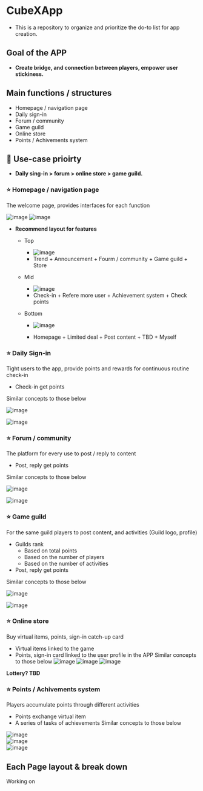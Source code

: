 # CubeXApp
- This is a repository to organize and prioritize the do-to list for app creation.

## Goal of the APP 
- **Create bridge, and connection between players, empower user stickiness.**

## Main functions / structures
- Homepage / navigation page
- Daily sign-in
- Forum / community
- Game guild
- Online store
- Points / Achivements system

## 🚀 Use-case prioirty
- **Daily sing-in > forum > online store > game guild.**
  
### ⭐ Homepage / navigation page
The welcome page, provides interfaces for each function

![image](https://github.com/CubeX-MC/CubeXApp/assets/144306521/1328814d-5db0-4c5d-a053-1f7ab88e496a)
![image](https://github.com/CubeX-MC/CubeXApp/assets/144306521/747a0c54-3f7c-4745-841f-bfec22673d95)  


- **Recommend layout for features**
  - Top
    - ![image](https://github.com/CubeX-MC/CubeXApp/assets/144306521/02937edb-4ff2-46de-99eb-37ecaec5686e)
    - Trend + Announcement + Fourm / community + Game guild + Store
      
  - Mid
    - ![image](https://github.com/CubeX-MC/CubeXApp/assets/144306521/132836d2-2b75-41f1-8d3e-bfc55ff627b4)
    - Check-in + Refere more user + Achievement system + Check points
      
  - Bottom
    - ![image](https://github.com/CubeX-MC/CubeXApp/assets/144306521/39605ce4-b222-4aec-bcc3-6684457ce74a)
  
    - Homepage + Limited deal + Post content + TBD + Myself
      
### ⭐ Daily Sign-in
Tight users to the app, provide points and rewards for continuous routine check-in
  - Check-in get points

Similar concepts to those below

![image](https://github.com/CubeX-MC/CubeXApp/assets/144306521/3e667cc5-62ca-41cd-9638-efc6a6e58f92)  

![image](https://github.com/CubeX-MC/CubeXApp/assets/144306521/c06e05be-fbc9-46f5-894d-bedf5417db15)  


### ⭐ Forum / community 
The platform for every use to post / reply to content
  - Post, reply get points
   
Similar concepts to those below  

![image](https://github.com/CubeX-MC/CubeXApp/assets/144306521/f542158b-9ea6-4d6f-a044-bc94282e2981)  

![image](https://github.com/CubeX-MC/CubeXApp/assets/144306521/213312f2-4402-41fe-837a-796c57915077)  


### ⭐ Game guild 
For the same guild players to post content, and activities (Guild logo, profile)
  - Guilds rank
    - Based on total points
    - Based on the number of players
    - Based on the number of activities
  - Post, reply get points

Similar concepts to those below  

![image](https://github.com/CubeX-MC/CubeXApp/assets/144306521/8d5870c9-1a36-4f53-ba83-671ca71f402c)  

![image](https://github.com/CubeX-MC/CubeXApp/assets/144306521/8cce850d-842a-43f6-90a6-730a7b960f72)  


### ⭐ Online store 
Buy virtual items, points, sign-in catch-up card
  - Virtual items linked to the game
  - Points, sign-in card linked to the user profile in the APP
Similar concepts to those below
![image](https://github.com/CubeX-MC/CubeXApp/assets/144306521/6de38665-e750-4e0e-8204-caa316b4a666)
![image](https://github.com/CubeX-MC/CubeXApp/assets/144306521/bc7ce6c3-5183-485c-8e3a-d64e5498fa4e)
![image](https://github.com/CubeX-MC/CubeXApp/assets/144306521/76147942-e4dd-4ea8-8d94-574da99edfbf)

**Lottery? TBD**  


### ⭐ Points / Achivements system
Players accumulate points through different activities
  - Points exchange virtual item
  - A series of tasks of achievements
Similar concepts to those below

![image](https://github.com/CubeX-MC/CubeXApp/assets/144306521/98fc19c6-7b60-4948-82bb-104b09fd3419)  
![image](https://github.com/CubeX-MC/CubeXApp/assets/144306521/5d3f9376-72df-4dde-b544-2cca3a7fa4a6)   
![image](https://github.com/CubeX-MC/CubeXApp/assets/144306521/330edb6d-9d3c-4c75-bcd8-76c7073c8dbc)  


    


## Each Page layout & break down

Working on
